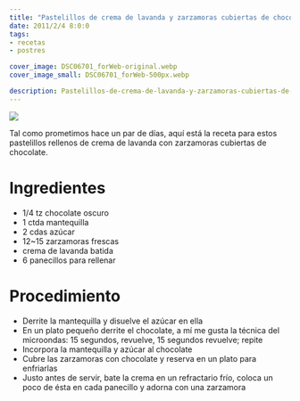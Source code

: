 ```yaml
---
title: "Pastelillos de crema de lavanda y zarzamoras cubiertas de chocolate"
date: 2011/2/4 8:0:0
tags: 
- recetas
- postres

cover_image: DSC06701_forWeb-original.webp
cover_image_small: DSC06701_forWeb-500px.webp

description: Pastelillos-de-crema-de-lavanda-y-zarzamoras-cubiertas-de-chocolate
---
```



[![](DSC06701_forWeb-800px.webp)](DSC06701_forWeb-original.webp)

Tal como prometimos hace un par de días, aquí está la receta para estos pastelillos rellenos de crema de lavanda con zarzamoras cubiertas de chocolate.  

  

# Ingredientes

* 1/4 tz chocolate oscuro
* 1 ctda mantequilla
* 2 cdas azúcar
* 12~15 zarzamoras frescas
* crema de lavanda batida
* 6 panecillos para rellenar

# Procedimiento

*   Derrite la mantequilla y disuelve el azúcar en ella
*   En un plato pequeño derrite el chocolate, a mí me gusta la técnica del microondas: 15 segundos, revuelve, 15 segundos revuelve; repite
*   Incorpora la mantequilla y azúcar al chocolate
*   Cubre las zarzamoras con chocolate y reserva en un plato para enfriarlas
*   Justo antes de servir, bate la crema en un refractario frío, coloca un poco de ésta en cada panecillo y adorna con una zarzamora
